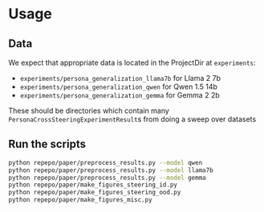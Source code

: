 
# Usage

## Data

We expect that appropriate data is located in the ProjectDir at `experiments`:
- `experiments/persona_generalization_llama7b` for Llama 2 7b
- `experiments/persona_generalization_qwen` for Qwen 1.5 14b
- `experiments/persona_generalization_gemma` for Gemma 2 2b

These should be directories which contain many `PersonaCrossSteeringExperimentResult`s from doing a sweep over datasets

## Run the scripts

```bash
python repepo/paper/preprocess_results.py --model qwen
python repepo/paper/preprocess_results.py --model llama7b
python repepo/paper/preprocess_results.py --model gemma
python repepo/paper/make_figures_steering_id.py
python repepo/paper/make_figures_steering_ood.py
python repepo/paper/make_figures_misc.py
```
